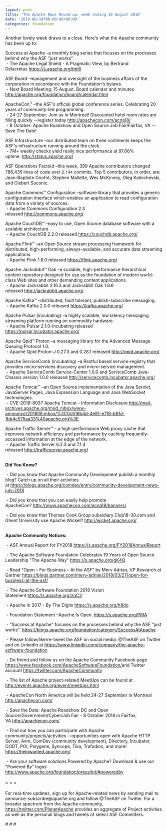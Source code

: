 ```yaml
---
layout: post
title: 'The Apache News Round-up: week ending 10 August 2018'
date: '2018-08-10T00:00:00+00:00'
categories: foundation
---
```

<p>Another lovely week draws to a close. Here's what the Apache community has been up to:<br /></p> 
  <p>Success at Apache –a monthly blog series that focuses on the processes behind why the ASF &quot;just works&quot;.<br />&nbsp;- The Apache Legal Shield - A Pragmatic View, by Bertrand Delacrétaz&nbsp;<a href="https://s.apache.org/tmi6">https://s.apache.org/tmi6</a></p> 
  <p>ASF Board –management and oversight of the business affairs of the corporation in accordance with the Foundation's bylaws.<br />&nbsp;- Next Board Meeting: 15 August. Board calendar and minutes <a href="http://apache.org/foundation/board/calendar.html">http://apache.org/foundation/board/calendar.html</a></p> 
  <p>ApacheCon™ –the ASF's official global conference series. Celebrating 20 years of community-led programming.<br />&nbsp;- 24-27 September: Join us in Montreal! Discounted hotel room rates are filling quickly --register today&nbsp;<a href="http://apachecon.com/acna18/">http://apachecon.com/acna18/</a><br />&nbsp;- 8 October: Apache Roadshow and Open Source Job Fair/Fairfax, VA --Save The Date!<br /></p> 
  <p>ASF Infrastructure –our distributed team on three continents keeps the ASF's infrastructure running around the clock.<br />&nbsp;- 7M+ weekly checks yield really nice performance at 97.66% uptime.&nbsp;<a href="http://status.apache.org/">http://status.apache.org/</a></p> 
  <p>ASF Operations Factoid&nbsp;–this week, 399 Apache contributors changed 786,435 lines of code over <font color="#333333" face="Helvetica Neue, Helvetica, Arial, sans-serif"><span style="font-size: 14px;">2,144</span></font>&nbsp;commits. Top 5 contributors, in order, are: Jean-Baptiste Onofré, Stephen Mallette, Wes McKinney, Oleg Kalnichevski, and Clebert Suconic.</p> 
  <p>Apache Commons™ Configuration –software library that provides a generic configuration interface which enables an application to read configuration data from a variety of sources.<br />&nbsp;- Apache Commons Configuration 2.3 released&nbsp;<a href="http://commons.apache.org/">http://commons.apache.org/</a></p> 
  <p>Apache CouchDB™ –easy to use,&nbsp;Open Source database software with a scalable architecture.&nbsp;<br />&nbsp;-&nbsp;Apache CouchDB 2.2.0 released&nbsp;<a href="https://couchdb.apache.org/">https://couchdb.apache.org/</a></p> 
  <p>Apache Flink™ –an Open Source stream processing framework for distributed, high-performing, always-available, and accurate data streaming applications.<br />&nbsp;-&nbsp;Apache Flink 1.6.0 released&nbsp;<a href="https://flink.apache.org/">https://flink.apache.org/</a></p> 
  <p>Apache Jackrabbit™ Oak –a scalable, high-performance hierarchical content repository designed for use as the foundation of modern world-class Web sites and other demanding content applications.<br />&nbsp;-&nbsp;Apache Jackrabbit 2.16.3 and Jackrabbit Oak 1.8.6 released&nbsp;<a href="http://jackrabbit.apache.org/">http://jackrabbit.apache.org/</a></p> 
  <p>Apache Kafka™ –distributed, fault tolerant, publish-subscribe messaging.<br />&nbsp;-&nbsp;Apache Kafka 2.0.0 released&nbsp;<a href="https://kafka.apache.org/">https://kafka.apache.org/</a></p> 
  <p>Apache Pulsar (incubating) –a highly scalable, low latency messaging streaming platform running on commodity hardware.<br />&nbsp;- Apache Pulsar 2.1.0-incubating released <a href="https://pulsar.incubator.apache.org/">https://pulsar.incubator.apache.org/</a></p> 
  <p>Apache Qpid™ Proton –a messaging library for the Advanced Message Queuing Protocol 1.0.<br />&nbsp;- Apache Qpid Proton-J 0.27.3 and 0.28.1 released&nbsp;<a href="http://qpid.apache.org/">http://qpid.apache.org/</a></p> 
  <p>Apache ServiceComb (incubating)&nbsp;–a Restful based service-registry that provides micro-services discovery and micro-service management.<br />&nbsp;-&nbsp;Apache ServiceComb Service-Center 1.0.0 and ServiceComb Java-Chassis version 1.0.0 released<span style="white-space: pre;"> <a href="http://servicecomb.incubator.apache.org/">http://servicecomb.incubator.apache.org/</a></span></p> 
  <p>Apache Tomcat™ –an Open Source implementation of the Java Servlet, JavaServer Pages, Java Expression Language and Java WebSocket technologies.<br />&nbsp;- CVE-2018-8037 Apache Tomcat - Information Disclosure&nbsp;<a href="http://mail-archives.apache.org/mod_mbox/www-announce/201808.mbox/%3C0c616b4d-4e81-e7f8-b81d-1bb4c575aa33%40apache.org%3E">http://mail-archives.apache.org/mod_mbox/www-announce/201808.mbox/%3C0c616b4d-4e81-e7f8-b81d-1bb4c575aa33%40apache.org%3E</a></p> 
  <p>Apache Traffic Server™ – a high-performance Web proxy cache that improves network efficiency and performance by caching frequently-accessed information at the edge of the network.<br />&nbsp;- Apache Traffic Server 6.2.3 and 7.1.4 released&nbsp;<a href="http://trafficserver.apache.org/">http://trafficserver.apache.org/</a></p> 
  <p><strong><br />Did You Know?</strong></p> 
  <div> 
    <p>&nbsp;- Did you know that Apache Community Development publish a monthly blog? Catch up on all their activities at&nbsp;<a href="https://blogs.apache.org/comdev/entry/community-development-news-july-2018">https://blogs.apache.org/comdev/entry/community-development-news-july-2018</a></p> 
    <p>&nbsp;- Did you know that you can easily help promote ApacheCon?&nbsp;<a href="http://www.apachecon.com/acna18/banners/">http://www.apachecon.com/acna18/banners/</a></p> 
    <p>&nbsp;- Did you know that Thomas Cook Group subsidiary Club18-30.com and Ghent University use Apache Wicket?&nbsp;<a href="http://wicket.apache.org/">http://wicket.apache.org/</a><br /><br /></p> 
    <p><strong>Apache Community Notices:</strong></p> 
  </div> 
  <p>&nbsp;- ASF Annual Report for FY2018&nbsp;<a href="https://s.apache.org/FY2018AnnualReport">https://s.apache.org/FY2018AnnualReport</a></p> 
  <p>&nbsp;- The Apache<span style="font-size: 10.8333px;"> </span>Software Foundation Celebrates 19 Years of Open Source Leadership &quot;The Apache Way&quot;&nbsp;<a href="https://s.apache.org/gK4Q">https://s.apache.org/gK4Q</a></p> 
  <p>&nbsp;- Read &quot;Open – For Business – At the ASF&quot; by Merv Adrian, VP Research at Gartner&nbsp;<a href="https://blogs.gartner.com/merv-adrian/2018/03/27/open-for-business-at-the-asf/">https://blogs.gartner.com/merv-adrian/2018/03/27/open-for-business-at-the-asf/</a><br /></p> 
  <p>&nbsp;- The Apache Software Foundation 2018 Vision Statement&nbsp;<a href="https://s.apache.org/zqC3">https://s.apache.org/zqC3</a></p> 
  <p>&nbsp;- Apache in 2017 - By The Digits&nbsp;<a href="https://s.apache.org/h8do">https://s.apache.org/h8do</a></p> 
  <p>&nbsp;- Foundation Statement –Apache Is Open. <a href="https://s.apache.org/PIRA">https://s.apache.org/PIRA</a></p> 
  <div> 
    <p>&nbsp;- &quot;Success at Apache&quot; focuses on the processes behind why the ASF &quot;just works&quot;. <a href="https://blogs.apache.org/foundation/category/SuccessAtApache">https://blogs.apache.org/foundation/category/SuccessAtApache</a></p> 
  </div> 
  <div> 
    <p>&nbsp;- Please follow/like/re-tweet the ASF on social media: @TheASF on Twitter and on LinkedIn at <a href="https://www.linkedin.com/company/the-apache-software-foundation">https://www.linkedin.com/company/the-apache-software-foundation</a></p> 
    <p>&nbsp;- Do friend and follow us on the Apache Community Facebook page <a href="https://www.facebook.com/ApacheSoftwareFoundation/">https://www.facebook.com/ApacheSoftwareFoundation/</a>and Twitter account <a href="https://twitter.com/ApacheCommunity">https://twitter.com/ApacheCommunity</a></p> 
  </div> 
  <div> 
    <p><a href="https://feathercast.apache.org/"></a></p> 
  </div> 
  <div> 
    <p>&nbsp;- The list of Apache project-related MeetUps can be found at <a href="http://events.apache.org/event/meetups.html">http://events.apache.org/event/meetups.html</a></p> 
  </div> 
  <div> 
    <p>&nbsp;- ApacheCon North America&nbsp;will be held 24-27 September in Montreal <a href="http://apachecon.com/">http://apachecon.com/</a></p> 
    <p>&nbsp;- Save the Date: Apache Roadshow DC and Open Source/Government/Cyber/Job Fair - 8 October 2018 in Fairfax, VA&nbsp;<a href="http://apachecon.com/">http://apachecon.com/</a></p> 
    <p>&nbsp;- Find out how you can participate with Apache community/projects/activities --opportunities open with Apache HTTP Server, Avro, ComDev (community development), Directory, Incubator, OODT, POI, Polygene, Syncope, Tika, Trafodion, and more! <a href="https://helpwanted.apache.org/">https://helpwanted.apache.org/</a></p> 
  </div> 
  <div>&nbsp;- Are your software solutions Powered by Apache? Download &amp; use our &quot;Powered By&quot; logos <a href="http://www.apache.org/foundation/press/kit/#poweredby">http://www.apache.org/foundation/press/kit/#poweredby</a></div> 
  <div><br /></div> 
  <div>= = =</div> 
  <div><br /></div> 
  <div>For real-time updates, sign up for Apache-related news by sending mail to announce-subscribe@apache.org and follow @TheASF on Twitter. For a broader spectrum from the Apache community, <a href="https://twitter.com/PlanetApache">https://twitter.com/PlanetApache</a> provides an aggregate of Project activities as well as the personal blogs and tweets of select ASF Committers.</div> 
  <p># # #</p>
